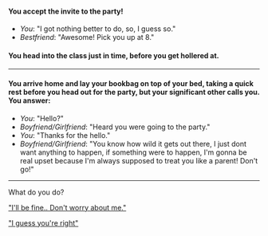 #### You accept the invite to the party!

 * _You_: "I got nothing better to do, so, I guess so."
 * _Bestfriend_: "Awesome! Pick you up at 8."

#### You head into the class just in time, before you get hollered at.
____
#### You arrive home and lay your bookbag on top of your bed, taking a quick rest before you head out for the party, but your significant other calls you. You answer:

 * _You_: "Hello?"
 * _Boyfriend/Girlfriend_: "Heard you were going to the party."
 * _You_: "Thanks for the hello."
 * _Boyfriend/Girlfriend_: "You know how wild it gets out there, I just dont want anything to happen, if something were to happen, I'm gonna be real upset because I'm always supposed to treat you like a parent! Don't go!"

----

What do you do?

["I'll be fine.. Don't worry about me."](dontWorryPartner.md) 

["I guess you're right"](noSneakIn.md)

